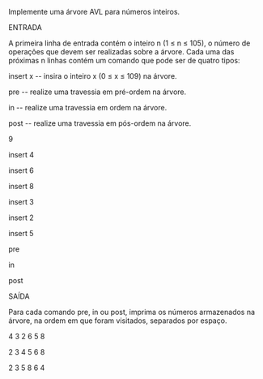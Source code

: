 Implemente uma árvore AVL para números inteiros.

ENTRADA

A primeira linha de entrada contém o inteiro n (1 ≤ n ≤ 105), o número de operações que devem ser realizadas sobre a árvore. Cada uma das próximas n linhas contém um comando que pode ser de quatro tipos:

insert x -- insira o inteiro x (0 ≤ x ≤ 109) na árvore.

pre -- realize uma travessia em pré-ordem na árvore.

in -- realize uma travessia em ordem na árvore.

post -- realize uma travessia em pós-ordem na árvore.

9

insert 4

insert 6

insert 8

insert 3

insert 2

insert 5

pre

in

post

SAÍDA

Para cada comando pre, in ou post, imprima os números armazenados na árvore, na ordem em que foram visitados, separados por espaço.

4 3 2 6 5 8

2 3 4 5 6 8

2 3 5 8 6 4
